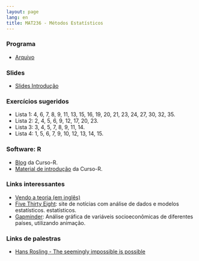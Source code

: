 ```yaml
---
layout: page
lang: en
title: MAT236 - Métodos Estatísticos
---
```


### Programa

* [Arquivo](Programa_MAT236.pdf)

### Slides

* [Slides Introdução](AulaIntroducao.pdf)

### Exercícios sugeridos

* Lista 1: 4, 6, 7, 8, 9, 11, 13, 15, 16, 19, 20, 21, 23, 24, 27, 30, 32, 35.
* Lista 2: 2, 4, 5, 6, 9, 12, 17, 20, 23.
* Lista 3: 3, 4, 5, 7, 8, 9, 11, 14.
* Lista 4: 1, 5, 6, 7, 9, 10, 12, 13, 14, 15.

### Software: R

* [Blog](http://curso-r.com/blog/) da Curso-R.
* [Material de introdução](http://material.curso-r.com/) da Curso-R. 

### Links interessantes

* [Vendo a teoria (em inglês)](http://students.brown.edu/seeing-theory/index.html)
* [Five Thirty Eight](http://fivethirtyeight.com/): site de notícias com análise de dados e modelos estatísticos.
estatísticos.
* [Gapminder](http://www.gapminder.org/tools/#_chart-type=bubbles): Análise gráfica de variáveis socioeconômicas de diferentes países, utilizando animação.

### Links de palestras 

* [Hans Rosling - The seemingly impossible is possible](https://www.gapminder.org/videos/hans-rosling-ted-talk-2007-seemingly-impossible-is-possible/)


